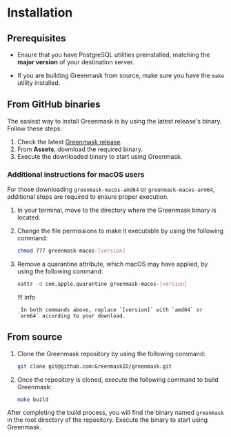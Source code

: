 # Installation

## Prerequisites

* Ensure that you have PostgreSQL utilities preinstalled, matching the **major version**
  of your destination server.

* If you are building Greenmask from source, make sure you have the `make` utility installed.

## From GitHub binaries

The easiest way to install Greenmask is by using the latest release's binary. Follow these steps:

1. Check the latest [Greenmask release](https://github.com/GreenmaskIO/greenmask/releases).
2. From **Assets**, download the required binary.
3. Execute the downloaded binary to start using Greenmask.

### Additional instructions for macOS users

For those downloading `greenmask-macos-amd64` or `greenmask-macos-arm64`, additional steps are required to ensure proper execution.

1. In your terminal, move to the directory where the Greenmask binary is located.

2. Change the file permissions to make it executable by using the following command:

    ```bash
    chmod 777 greenmask-macos-[version]
    ```

3. Remove a quarantine attribute, which macOS may have applied, by using the following command:

    ```bash
    xattr -d com.apple.quarantine greenmask-macos-[version]
    ```
    !!! info

        In both commands above, replace `[version]` with `amd64` or `arm64` according to your download.

## From source

1. Clone the Greenmask repository by using the following command:

    ```bash
    git clone git@github.com:GreenmaskIO/greenmask.git
    ```

2. Once the repository is cloned, execute the following command to build Greenmask:

    ```bash
    make build
    ```

After completing the build process, you will find the binary named `greenmask` in the root directory of the repository. Execute the binary to start using Greenmask.
